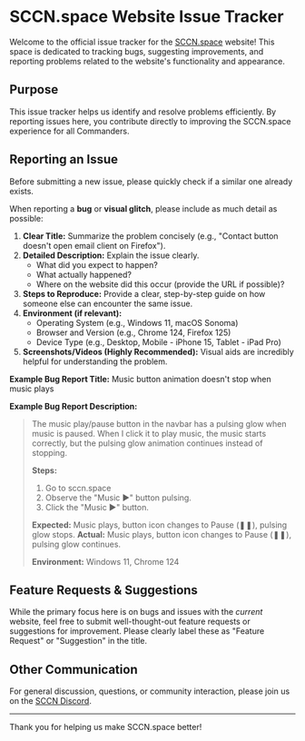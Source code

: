 # SCCN.space Website Issue Tracker

Welcome to the official issue tracker for the [SCCN.space](https://sccn.space/) website! This space is dedicated to tracking bugs, suggesting improvements, and reporting problems related to the website's functionality and appearance.

## Purpose

This issue tracker helps us identify and resolve problems efficiently. By reporting issues here, you contribute directly to improving the SCCN.space experience for all Commanders.

## Reporting an Issue

Before submitting a new issue, please quickly check if a similar one already exists.

When reporting a **bug** or **visual glitch**, please include as much detail as possible:

1.  **Clear Title:** Summarize the problem concisely (e.g., "Contact button doesn't open email client on Firefox").
2.  **Detailed Description:** Explain the issue clearly.
    * What did you expect to happen?
    * What actually happened?
    * Where on the website did this occur (provide the URL if possible)?
3.  **Steps to Reproduce:** Provide a clear, step-by-step guide on how someone else can encounter the same issue.
4.  **Environment (if relevant):**
    * Operating System (e.g., Windows 11, macOS Sonoma)
    * Browser and Version (e.g., Chrome 124, Firefox 125)
    * Device Type (e.g., Desktop, Mobile - iPhone 15, Tablet - iPad Pro)
5.  **Screenshots/Videos (Highly Recommended):** Visual aids are incredibly helpful for understanding the problem.

**Example Bug Report Title:** Music button animation doesn't stop when music plays

**Example Bug Report Description:**
> The music play/pause button in the navbar has a pulsing glow when music is paused. When I click it to play music, the music starts correctly, but the pulsing glow animation continues instead of stopping.
>
> **Steps:**
> 1. Go to sccn.space
> 2. Observe the "Music ▶" button pulsing.
> 3. Click the "Music ▶" button.
>
> **Expected:** Music plays, button icon changes to Pause (❚❚), pulsing glow stops.
> **Actual:** Music plays, button icon changes to Pause (❚❚), pulsing glow continues.
>
> **Environment:** Windows 11, Chrome 124

## Feature Requests & Suggestions

While the primary focus here is on bugs and issues with the *current* website, feel free to submit well-thought-out feature requests or suggestions for improvement. Please clearly label these as "Feature Request" or "Suggestion" in the title.

## Other Communication

For general discussion, questions, or community interaction, please join us on the [SCCN Discord](https://discord.gg/SCCN).

---

Thank you for helping us make SCCN.space better!
